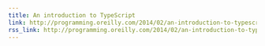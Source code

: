 ```yaml
---
title: An introduction to TypeScript
link: http://programming.oreilly.com/2014/02/an-introduction-to-typescript.html
rss_link: http://programming.oreilly.com/2014/02/an-introduction-to-typescript.html
---
```

